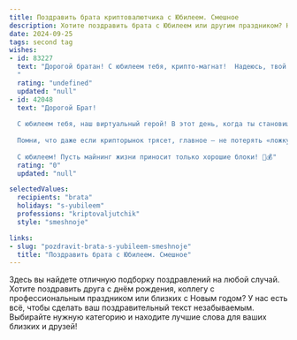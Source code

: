 ```yaml
---
title: Поздравить брата криптовалютчика с Юбилеем. Смешное
description: Хотите поздравить брата с Юбилеем или другим праздником? Наш ИИ создаст незабываемое поздравление, а вы обязательно выделитесь среди других.  
date: 2024-09-25
tags: second tag
wishes:
- id: 83227
  text: "Дорогой братан! С юбилеем тебя, крипто-магнат!  Надеюсь, твой биткоин не рухнул так же стремительно, как моя попытка приготовить торт на твой прошлый день рождения.  Желаю тебе таких высот в криптовалютном мире, чтобы даже Илон Маск тебе завидовал (шутка, конечно, он тебе уже завидует, секрет-то раскрыт!).  Пусть фортуна всегда улыбается тебе, а твой крипто-кошелек никогда не пустеет (ну, или пустеет только на новые, еще более крутые инвестиции!).  С Днем рождения!
  "
  rating: "undefined"
  updated: "null"
- id: 42048
  text: "Дорогой Брат!
  
  С юбилеем тебя, наш виртуальный герой! В этот день, когда ты становишься на год мудрее, хочу пожелать тебе не только множества биткойнов в кошельке, но и стабильных «пулов» радости в душе! Пусть курс счастья всегда остается в «зеленой» зоне, а бары успеха — на высоте!
  
  Помни, что даже если крипторынок трясет, главное — не потерять «ложку» оптимизма и «форк» хорошего настроения. Желаю тебе, чтобы каждая сделка удачно закрывалась, а все «хардфоры» становились мягкими подушка для твоих планов.
  
  С юбилеем! Пусть майнинг жизни приносит только хорошие блоки! 🚀💰"
  rating: "0"
  updated: "null"

selectedValues:
  recipients: "brata"
  holidays: "s-yubileem"
  professions: "kriptovaljutchik"
  style: "smeshnoje"

links:
- slug: "pozdravit-brata-s-yubileem-smeshnoje"
  title: "Поздравить брата с Юбилеем. Смешное"
---
```


Здесь вы найдете отличную подборку поздравлений на любой случай. 
Хотите поздравить друга с днём рождения, коллегу с профессиональным праздником или близких с Новым годом? У нас есть всё, чтобы сделать ваш поздравительный текст незабываемым. Выбирайте нужную категорию и находите лучшие слова для ваших близких и друзей!
